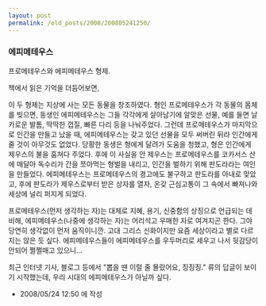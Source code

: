 ```yaml
---
layout: post
permalink: /old_posts/2008/200805241250/
---
```


### 에피메테우스

프로메테우스와 에피메테우스 형제.

책에서 읽은 기억을 더듬어보면,

이 두 형제는 지상에 사는 모든 동물을 창조하였다. 형인 프로메테우스가 각 동물의 몸체를 빚으면, 동생인 에피메테우스는 그들 각각에게 살아남기에 알맞은 선물, 예를 들면 날카로운 발톰, 딱딱한 껍질, 빠른 다리 등을 나눠주었다. 그런데 프로메테우스가 마지막으로 인간을 만들고 났을 때, 에피메테우스는 갖고 있던 선물을 모두 써버린 뒤라 인간에게 줄 것이 아무것도 없었다. 당황한 동생은 형에게 달려가 도움을 청했고, 형은 인간에게 제우스의 불을 훔쳐다 주었다. 
후에 이 사실을 안 제우스는 프로메테우스를 코카서스 산에 매달아 독수리가 간을 쪼아먹는 형벌을 내리고, 인간을 벌하기 위해 판도라라는 여인을 만들었다. 에피메테우스는 프로메테우스의 경고에도 불구하고 판도라를 아내로 맞았고, 후에 판도라가 제우스로부터 받은 상자를 열자, 온갖 근심고통이 그 속에서 빠져나와 세상에 널리 퍼지게 되었다.

프로메테우스(먼저 생각하는 자)는 대체로 지혜, 용기, 신중함의 상징으로 언급되는 데 비해, 에피메테우스(나중에 생각하는 자)는 어리석고 우매한 자로 여겨지곤 한다. 그야 당연히 생각없이 먼저 움직이니깐.
고대 그리스 신화이지만 요즘 세상이라고 별로 다르지는 않은 듯 싶다. 에피메테우스들이 에피메테우스를 우두머리로 세우고 나서 뒷감당이 안되어 쩔쩔매고 있으니...

최근 인터넷 기사, 블로그 등에서 "뽑을 땐 이럴 줄 몰랐어요, 징징징." 류의 답글이 보이기 시작했는데, 우리 시대의 에피메테우스가 아닐까 싶다.





- 2008/05/24 12:50 에 작성